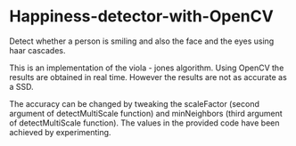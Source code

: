 # Happiness-detector-with-OpenCV
Detect whether a person is smiling and also the face and the eyes using haar cascades.

This is an implementation of the viola - jones algorithm. Using OpenCV the results are obtained in real time. However the results are not as accurate as a SSD.

The accuracy can be changed by tweaking the scaleFactor (second argument of detectMultiScale function) and minNeighbors (third argument of detectMultiScale function). The values in the provided code have been achieved by experimenting.

